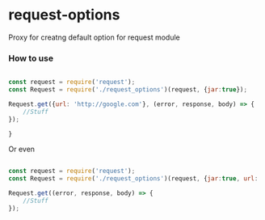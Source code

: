 # request-options
Proxy for creatng default option for request module

### How to use
```js

const request = require('request');
const Request = require('./request_options')(request, {jar:true});

Request.get({url: 'http://google.com'}, (error, response, body) => {
    //Stuff
});

}
```
Or even
```js

const request = require('request');
const Request = require('./request_options')(request, {jar:true, url: 'http://google.com'});

Request.get((error, response, body) => {
    //Stuff
});
```
